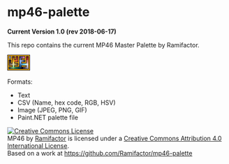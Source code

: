 # mp46-palette
**Current Version 1.0 (rev 2018-06-17)**

This repo contains the current MP46 Master Palette by Ramifactor.

![MP46](https://github.com/Ramifactor/mp46-palette/blob/master/MP46/img/mp46.png?raw=true)

Formats: 

* Text
* CSV (Name, hex code, RGB, HSV)
* Image (JPEG, PNG, GIF)
* Paint.NET palette file


<a rel="license" href="http://creativecommons.org/licenses/by/4.0/"><img alt="Creative Commons License" style="border-width:0" src="https://i.creativecommons.org/l/by/4.0/80x15.png" /></a><br /><span xmlns:dct="http://purl.org/dc/terms/" href="http://purl.org/dc/dcmitype/Dataset" property="dct:title" rel="dct:type">MP46</span> by <a xmlns:cc="http://creativecommons.org/ns#" href="https://www.ramifactor.com" property="cc:attributionName" rel="cc:attributionURL">Ramifactor</a> is licensed under a <a rel="license" href="http://creativecommons.org/licenses/by/4.0/">Creative Commons Attribution 4.0 International License</a>.<br />Based on a work at <a xmlns:dct="http://purl.org/dc/terms/" href="https://github.com/Ramifactor/mp46-palette" rel="dct:source">https://github.com/Ramifactor/mp46-palette</a>
